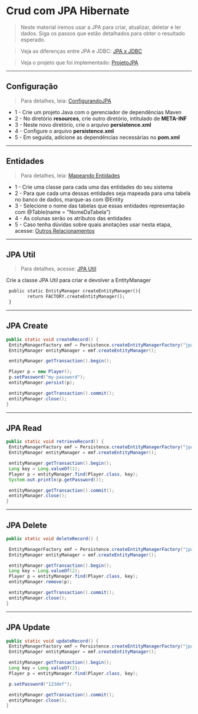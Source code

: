 # Crud com JPA Hibernate

> Neste material iremos usar a JPA para criar, atualizar, deletar e ler
> dados. Siga os passos que estão detalhados para obter o resultado esperado.

> Veja as diferenças entre JPA e JDBC: [JPA x JDBC](/teoria/JPA_x_JDBC.md)

> Veja o projeto que foi implementado: [ProjetoJPA](/src/main/java/org/studies)

---
## Configuração

> Para detalhes, leia: [ConfigurandoJPA](/teoria/ConfigurandoJPA.md)

* 1 - Crie um projeto Java com o gerenciador de dependências Maven
* 2 - No diretório **resources**, crie outro diretório, intitulado de **META-INF**
* 3 - Neste novo diretório, crie o arquivo **persistence.xml**
* 4 - Configure o arquivo **persistence.xml**
* 5 - Em seguida, adicione as dependências necessárias no **pom.xml**


---
## Entidades

> Para detalhes, leia: [Mapeando Entidades](/teoria/MapeandoEntidades.md)

* 1 - Crie uma classe para cada uma das entidades do seu sistema
* 2 - Para que cada uma dessas entidades seja mapeada para uma tabela no banco de dados, marque-as com @Entity
* 3 - Selecione o nome das tabelas que essas entidades representação com @Table(name = "NomeDaTabela")
* 4 - As colunas serão os atributos das entidades
* 5 - Caso tenha dúvidas sobre quais anotações usar nesta etapa, acesse: [Outros Relacionamentos](/teoria/OutrosRelacionamentos.md)


---
## JPA Util

> Para detalhes, acesse: [JPA Util](/org/studies/JPAUtil/CreateEntityManeger.java)

Crie a classe JPA Util para criar e devolver a EntityManager

```txt
 public static EntityManager createEntityManager(){
        return FACTORY.createEntityManager();
 }
```


---
## JPA Create

```java
public static void createRecord() {
 EntityManagerFactory emf = Persistence.createEntityManagerFactory("jpa-tutorial");
 EntityManager entityManager = emf.createEntityManager();

 entityManager.getTransaction().begin();

 Player p = new Player();
 p.setPassword("my-password");
 entityManager.persist(p);

 entityManager.getTransaction().commit();
 entityManager.close();
}
```


---
## JPA Read

```java
public static void retrieveRecord() {
 EntityManagerFactory emf = Persistence.createEntityManagerFactory("jpa-tutorial");
 EntityManager entityManager = emf.createEntityManager();

 entityManager.getTransaction().begin();
 Long key = Long.valueOf(1);
 Player p = entityManager.find(Player.class, key);
 System.out.println(p.getPassword());

 entityManager.getTransaction().commit();
 entityManager.close();
}
```


---
## JPA Delete

```java
public static void deleteRecord() {

 EntityManagerFactory emf = Persistence.createEntityManagerFactory("jpa-tutorial");
 EntityManager entityManager = emf.createEntityManager();

 entityManager.getTransaction().begin();
 Long key = Long.valueOf(2);
 Player p = entityManager.find(Player.class, key);
 entityManager.remove(p);

 entityManager.getTransaction().commit();
 entityManager.close();
}
```


---
## JPA Update

```java
public static void updateRecord() {
 EntityManagerFactory emf = Persistence.createEntityManagerFactory("jpa-tutorial");
 EntityManager entityManager = emf.createEntityManager();

 entityManager.getTransaction().begin();
 Long key = Long.valueOf(2);
 Player p = entityManager.find(Player.class, key);

 p.setPassword("123def");

 entityManager.getTransaction().commit();
 entityManager.close();
}
```
